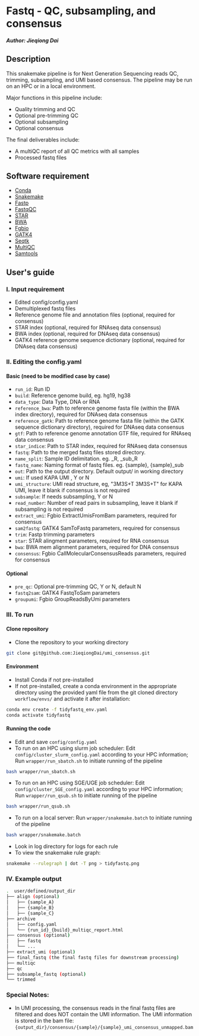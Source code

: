 # Fastq - QC, subsampling, and consensus

##### Author: Jieqiong Dai

## Description
This snakemake pipeline is for Next Generation Sequencing reads QC, trimming, subsampling, and UMI based consensus. The pipeline may be run on an HPC or in a local environment.

Major functions in this pipeline include:
* Quality trimming and QC
* Optional pre-trimming QC
* Optional subsampling
* Optional consensus

The final deliverables include:
* A multiQC report of all QC metrics with all samples
* Processed fastq files

## Software requirement
* [Conda](https://conda.io/projects/conda/en/latest/user-guide/install/index.html)
* [Snakemake](https://snakemake.readthedocs.io/en/stable/)
* [Fastp](https://github.com/OpenGene/fastp)
* [FastqQC](https://www.bioinformatics.babraham.ac.uk/projects/fastqc/)
* [STAR](https://github.com/alexdobin/STAR)
* [BWA](http://bio-bwa.sourceforge.net/)
* [Fgbio](https://github.com/fulcrumgenomics/fgbio)
* [GATK4](https://gatk.broadinstitute.org/hc/en-us/articles/360036194592-Getting-started-with-GATK4)
* [Seqtk](https://github.com/lh3/seqtk)
* [MultiQC](https://multiqc.info/)
* [Samtools](http://www.htslib.org/)

## User's guide
### I. Input requirement
* Edited config/config.yaml
* Demultiplexed fastq files
* Reference genome file and annotation files (optional, required for consensus)
* STAR index (optional, required for RNAseq data consensus)
* BWA index (optional, required for DNAseq data consensus)
* GATK4 reference genome sequence dictionary (optional, required for DNAseq data consensus)

### II. Editing the config.yaml
#### Basic (need to be modified case by case)
* `run_id`: Run ID
* `build`: Reference genome build, eg. hg19, hg38
* `data_type`: Data Type, DNA or RNA
* `reference_bwa`: Path to reference genome fasta file (within the BWA index directory), required for DNAseq data consensus
* `reference_gatk`: Path to reference genome fasta file (within the GATK sequence dictionary directory), required for DNAseq data consensus
* `gtf`: Path to reference genome annotation GTF file, required for RNAseq data consensus
* `star_indice`: Path to STAR index, required for RNAseq data consensus
* `fastq`: Path to the merged fastq files stored directory.
* `name_split`: Sample ID delimitation. eg. _R, _sub_R
* `fastq_name`: Naming format of fastq files. eg. {sample}, {sample}_sub
* `out`: Path to the output directory. Default output/ in working directory
* `umi`: If used KAPA UMI , Y or N
* `umi_structure`: UMI read structure, eg, "3M3S+T 3M3S+T" for KAPA UMI, leave it blank if consensus is not required
* `subsample`: If needs subsampling, Y or N
* `read_number`: Number of read pairs in subsampling, leave it blank if subsampling is not required
* `extract_umi`: Fgbio ExtractUmisFromBam parameters, required for consensus
* `sam2fastq`: GATK4 SamToFastq parameters, required for consensus
* `trim`: Fastp trimming parameters
* `star`: STAR alingment parameters, required for RNA consensus
* `bwa`: BWA mem alignment parameters, required for DNA consensus
* `consensus`: Fgbio CallMolecularConsensusReads parameters, required for consensus

#### Optional
* `pre_qc`: Optional pre-trimming QC, Y or N, default N
* `fastq2sam`: GATK4 FastqToSam parameters
* `groupumi`: Fgbio GroupReadsByUmi parameters

### III. To run
#### Clone repository
* Clone the repository to your working directory
```bash
git clone git@github.com:JieqiongDai/umi_consensus.git
```

#### Environment
* Install Conda if not pre-installed
* If not pre-installed, create a conda environment in the appropriate directory using the provided yaml file from the git cloned directory `workflow/envs/` and activate it after installation:
```bash
conda env create -f tidyfastq_env.yaml
conda activate tidyfastq
```

#### Running the code
* Edit and save `config/config.yaml`
* To run on an HPC using slurm job scheduler:
  Edit `config/cluster_slurm_config.yaml` according to your HPC information;
  Run `wrapper/run_sbatch.sh` to initiate running of the pipeline
```bash
bash wrapper/run_sbatch.sh
```
* To run on an HPC using SGE/UGE job scheduler:
  Edit `config/cluster_SGE_config.yaml` according to your HPC information;
  Run `wrapper/run_qsub.sh` to initiate running of the pipeline
```bash
bash wrapper/run_qsub.sh
```
* To run on a local server:
  Run `wrapper/snakemake.batch` to initiate running of the pipeline
```bash
bash wrapper/snakemake.batch
```
* Look in log directory for logs for each rule
* To view the snakemake rule graph:
```bash
snakemake --rulegraph | dot -T png > tidyfastq.png
```

### IV. Example output
```bash
.  user/defined/output_dir
├── align (optional)
│   ├── {sample_A}
│   ├── {sample_B}
│   ├── {sample_C}
├── archive
│   ├── config.yaml
│   └── {run_id}_{build}_multiqc_report.html
├── consensus (optional)
│   ├── fastq
│   └── ...
├── extract_umi (optional)
├── final_fastq (the final fastq files for downstream processing)
├── multiqc
├── qc
├── subsample_fastq (optional)
└── trimmed
```

### Special Notes:
* In UMI processing, the consensus reads in the final fastq files are filtered and does NOT contain the UMI information. The UMI information is stored in the bam file: `{output_dir}/consensus/{sample}/{sample}_umi_consensus_unmapped.bam`
